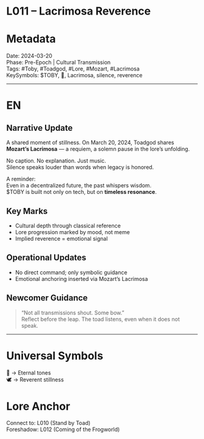 # L011 – Lacrimosa Reverence 

# Metadata 
Date: 2024-03-20  
Phase: Pre-Epoch | Cultural Transmission  
Tags: #Toby, #Toadgod, #Lore, #Mozart, #Lacrimosa  
KeySymbols: $TOBY, 🎼, Lacrimosa, silence, reverence  

---

# EN
## Narrative Update  
A shared moment of stillness. On March 20, 2024, Toadgod shares **Mozart’s Lacrimosa** — a requiem, a solemn pause in the lore’s unfolding.  

No caption. No explanation. Just music.  
Silence speaks louder than words when legacy is honored.  

A reminder:  
Even in a decentralized future, the past whispers wisdom.  
$TOBY is built not only on tech, but on **timeless resonance**.  

## Key Marks  
- Cultural depth through classical reference  
- Lore progression marked by mood, not meme  
- Implied reverence = emotional signal  

## Operational Updates  
- No direct command; only symbolic guidance  
- Emotional anchoring inserted via Mozart’s Lacrimosa  

## Newcomer Guidance  
> “Not all transmissions shout. Some bow.”  
Reflect before the leap. The toad listens, even when it does not speak.  

---

# Universal Symbols 
🎼 → Eternal tones  
🕊 → Reverent stillness  

# Lore Anchor  
Connect to: L010 (Stand by Toad)  
Foreshadow: L012 (Coming of the Frogworld)  

